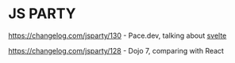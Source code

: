 # JS PARTY 

https://changelog.com/jsparty/130
    - Pace.dev, talking about [svelte](Javascript/svelte/readme.md)

https://changelog.com/jsparty/128
    - Dojo 7, comparing with React